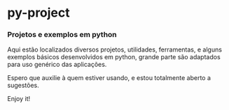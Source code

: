 # py-project

### Projetos e exemplos em python

Aqui estão localizados diversos projetos, utilidades, ferramentas, e alguns exemplos básicos desenvolvidos em python, grande parte são adaptados para uso genérico das aplicações.

Espero que auxilie à quem estiver usando, e estou totalmente aberto a sugestões.

Enjoy it!